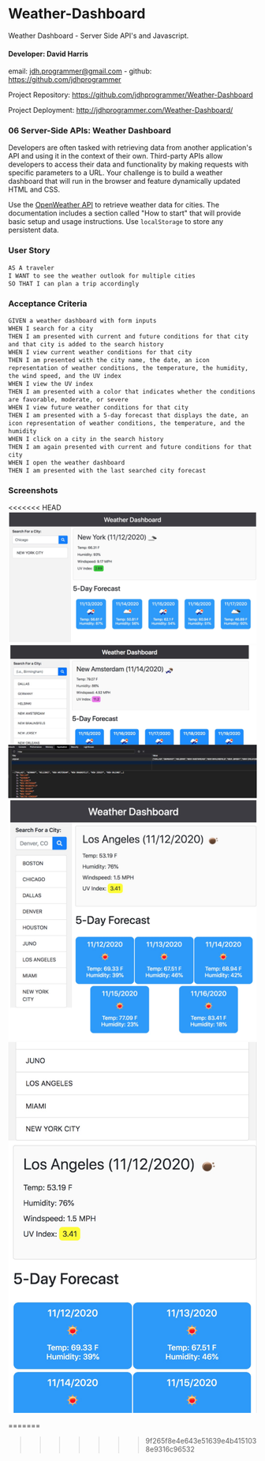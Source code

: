 # Weather-Dashboard
Weather Dashboard - Server Side API's and Javascript.

#### Developer: David Harris
email: jdh.programmer@gmail.com - 
github: https://github.com/jdhprogrammer

Project Repository: https://github.com/jdhprogrammer/Weather-Dashboard

Project Deployment: http://jdhprogrammer.com/Weather-Dashboard/

### 06 Server-Side APIs: Weather Dashboard

Developers are often tasked with retrieving data from another application's API and using it in the context of their own. Third-party APIs allow developers to access their data and functionality by making requests with specific parameters to a URL. Your challenge is to build a weather dashboard that will run in the browser and feature dynamically updated HTML and CSS.

Use the [OpenWeather API](https://openweathermap.org/api) to retrieve weather data for cities. The documentation includes a section called "How to start" that will provide basic setup and usage instructions. Use `localStorage` to store any persistent data.

### User Story

```
AS A traveler
I WANT to see the weather outlook for multiple cities
SO THAT I can plan a trip accordingly
```

### Acceptance Criteria

```
GIVEN a weather dashboard with form inputs
WHEN I search for a city
THEN I am presented with current and future conditions for that city and that city is added to the search history
WHEN I view current weather conditions for that city
THEN I am presented with the city name, the date, an icon representation of weather conditions, the temperature, the humidity, the wind speed, and the UV index
WHEN I view the UV index
THEN I am presented with a color that indicates whether the conditions are favorable, moderate, or severe
WHEN I view future weather conditions for that city
THEN I am presented with a 5-day forecast that displays the date, an icon representation of weather conditions, the temperature, and the humidity
WHEN I click on a city in the search history
THEN I am again presented with current and future conditions for that city
WHEN I open the weather dashboard
THEN I am presented with the last searched city forecast

```

### Screenshots

<<<<<<< HEAD
![Screenshot of Weather Dashboard](Assets/Screenshots/Weather_Dashboard.jpeg?raw=true "Weather Dashboard")
![Screenshot of Weather Dashboard Local Storage](Assets/Screenshots/Weather_LocalStorage.jpeg?raw=true "Weather Dashboard Local Storage")
![Screenshot of Weather Dashboard Medium Screen](Assets/Screenshots/Weather_Medium_Screen.jpeg?raw=true "Weather Dashboard Medium Screen Small Screen")
![Screenshot of Weather Dashboard Small Screen](Assets/Screenshots/Weather_Small_Screen.jpeg?raw=true "Weather Dashboard Small Screen")
<!-- ![Screenshot of Weather Dashboard](Assets/Screenshots/Weather_Da.jpeg?raw=true "Weather Dashboard") -->
=======
<!-- ![Screenshot of  Mobile Wireframe Rough Draft](project1/Assets/Screenshots/Restaurant_Recipe_App_Wireframe.JPG?raw=true "Mobile WireFrame Rough Draft") -->
>>>>>>> 9f265f8e4e643e51639e4b4151038e9316c96532

